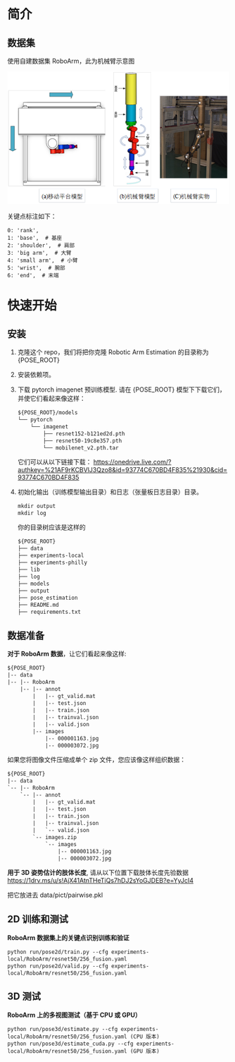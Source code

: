 # 简介
## 数据集
使用自建数据集 RoboArm，此为机械臂示意图

![示意图](./docs/机械臂示意图.png)

关键点标注如下：

```
0: 'rank',
1: 'base',  # 基座
2: 'shoulder',  # 肩部
3: 'big arm',  # 大臂
4: 'small arm',  # 小臂
5: 'wrist',  # 腕部
6: 'end',  # 末端
```



# 快速开始
## 安装
1. 克隆这个 repo，我们将把你克隆 Robotic Arm Estimation 的目录称为 {POSE_ROOT}
2. 安装依赖项。
3. 下载 pytorch imagenet 预训练模型. 请在 {POSE_ROOT} 模型下下载它们，并使它们看起来像这样：

   ```
   ${POSE_ROOT}/models
   └── pytorch
       └── imagenet
           ├── resnet152-b121ed2d.pth
           ├── resnet50-19c8e357.pth
           └── mobilenet_v2.pth.tar
   ```
   它们可以从以下链接下载：
   https://onedrive.live.com/?authkey=%21AF9rKCBVlJ3Qzo8&id=93774C670BD4F835%21930&cid=93774C670BD4F835



4. 初始化输出（训练模型输出目录）和日志（张量板日志目录）目录。
   ```
   mkdir output 
   mkdir log
   ```

   你的目录树应该是这样的

   ```
   ${POSE_ROOT}
   ├── data
   ├── experiments-local
   ├── experiments-philly
   ├── lib
   ├── log
   ├── models
   ├── output
   ├── pose_estimation
   ├── README.md
   ├── requirements.txt
   ```

## 数据准备
**对于 RoboArm 数据**，让它们看起来像这样:

```
${POSE_ROOT}
|-- data
|-- |-- RoboArm
    |-- |-- annot
        |   |-- gt_valid.mat
        |   |-- test.json
        |   |-- train.json
        |   |-- trainval.json
        |   |-- valid.json
        |-- images
            |-- 000001163.jpg
            |-- 000003072.jpg
```

如果您将图像文件压缩成单个 zip 文件，您应该像这样组织数据：

```
${POSE_ROOT}
|-- data
`-- |-- RoboArm
    `-- |-- annot
        |   |-- gt_valid.mat
        |   |-- test.json
        |   |-- train.json
        |   |-- trainval.json
        |   `-- valid.json
        `-- images.zip
            `-- images
                |-- 000001163.jpg
                |-- 000003072.jpg
```


**用于 3D 姿势估计的肢体长度**, 请从以下位置下载肢体长度先验数据
https://1drv.ms/u/s!AjX41AtnTHeTiQs7hDJ2sYoGJDEB?e=YyJcI4

把它放进去 data/pict/pairwise.pkl


## 2D 训练和测试
**RoboArm 数据集上的关键点识别训练和验证**
```
python run/pose2d/train.py --cfg experiments-local/RoboArm/resnet50/256_fusion.yaml
python run/pose2d/valid.py --cfg experiments-local/RoboArm/resnet50/256_fusion.yaml
```
## 3D 测试
**RoboArm 上的多视图测试（基于 CPU 或 GPU）**
```
python run/pose3d/estimate.py --cfg experiments-local/RoboArm/resnet50/256_fusion.yaml (CPU 版本)
python run/pose3d/estimate_cuda.py --cfg experiments-local/RoboArm/resnet50/256_fusion.yaml (GPU 版本)
```



